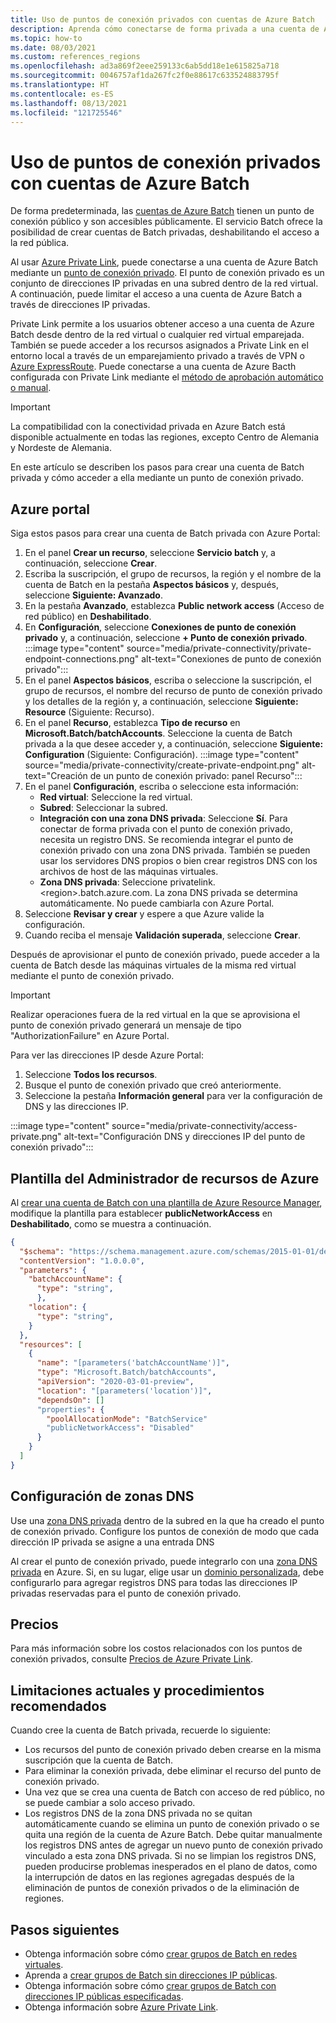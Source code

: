 ```yaml
---
title: Uso de puntos de conexión privados con cuentas de Azure Batch
description: Aprenda cómo conectarse de forma privada a una cuenta de Azure Batch mediante puntos de conexión privados.
ms.topic: how-to
ms.date: 08/03/2021
ms.custom: references_regions
ms.openlocfilehash: ad3a869f2eee259133c6ab5dd18e1e615825a718
ms.sourcegitcommit: 0046757af1da267fc2f0e88617c633524883795f
ms.translationtype: HT
ms.contentlocale: es-ES
ms.lasthandoff: 08/13/2021
ms.locfileid: "121725546"
---
```

# <a name="use-private-endpoints-with-azure-batch-accounts"></a>Uso de puntos de conexión privados con cuentas de Azure Batch

De forma predeterminada, las [cuentas de Azure Batch](accounts.md) tienen un punto de conexión público y son accesibles públicamente. El servicio Batch ofrece la posibilidad de crear cuentas de Batch privadas, deshabilitando el acceso a la red pública.

Al usar [Azure Private Link](../private-link/private-link-overview.md), puede conectarse a una cuenta de Azure Batch mediante un [punto de conexión privado](../private-link/private-endpoint-overview.md). El punto de conexión privado es un conjunto de direcciones IP privadas en una subred dentro de la red virtual. A continuación, puede limitar el acceso a una cuenta de Azure Batch a través de direcciones IP privadas.

Private Link permite a los usuarios obtener acceso a una cuenta de Azure Batch desde dentro de la red virtual o cualquier red virtual emparejada. También se puede acceder a los recursos asignados a Private Link en el entorno local a través de un emparejamiento privado a través de VPN o [Azure ExpressRoute](../expressroute/expressroute-introduction.md). Puede conectarse a una cuenta de Azure Bacth configurada con Private Link mediante el [método de aprobación automático o manual](../private-link/private-endpoint-overview.md#access-to-a-private-link-resource-using-approval-workflow).

> [!IMPORTANT]
> La compatibilidad con la conectividad privada en Azure Batch está disponible actualmente en todas las regiones, excepto Centro de Alemania y Nordeste de Alemania.

En este artículo se describen los pasos para crear una cuenta de Batch privada y cómo acceder a ella mediante un punto de conexión privado.

## <a name="azure-portal"></a>Azure portal

Siga estos pasos para crear una cuenta de Batch privada con Azure Portal:

1. En el panel **Crear un recurso**, seleccione **Servicio batch** y, a continuación, seleccione **Crear**.
2. Escriba la suscripción, el grupo de recursos, la región y el nombre de la cuenta de Batch en la pestaña **Aspectos básicos** y, después, seleccione **Siguiente: Avanzado**.
3. En la pestaña **Avanzado**, establezca **Public network access** (Acceso de red público) en **Deshabilitado**.
4. En **Configuración**, seleccione **Conexiones de punto de conexión privado** y, a continuación, seleccione **+ Punto de conexión privado**.
   :::image type="content" source="media/private-connectivity/private-endpoint-connections.png" alt-text="Conexiones de punto de conexión privado":::
5. En el panel **Aspectos básicos**, escriba o seleccione la suscripción, el grupo de recursos, el nombre del recurso de punto de conexión privado y los detalles de la región y, a continuación, seleccione **Siguiente: Resource** (Siguiente: Recurso).
6. En el panel **Recurso**, establezca **Tipo de recurso** en **Microsoft.Batch/batchAccounts**. Seleccione la cuenta de Batch privada a la que desee acceder y, a continuación, seleccione **Siguiente: Configuration** (Siguiente: Configuración).
   :::image type="content" source="media/private-connectivity/create-private-endpoint.png" alt-text="Creación de un punto de conexión privado: panel Recurso":::
7. En el panel **Configuración**, escriba o seleccione esta información:
   - **Red virtual**: Seleccione la red virtual.
   - **Subred**: Seleccionar la subred.
   - **Integración con una zona DNS privada**:   Seleccione **Sí**. Para conectar de forma privada con el punto de conexión privado, necesita un registro DNS. Se recomienda integrar el punto de conexión privado con una zona DNS privada. También se pueden usar los servidores DNS propios o bien crear registros DNS con los archivos de host de las máquinas virtuales.
   - **Zona DNS privada**:  Seleccione privatelink.\<region\>.batch.azure.com. La zona DNS privada se determina automáticamente. No puede cambiarla con Azure Portal.
8. Seleccione **Revisar y crear** y espere a que Azure valide la configuración.
9. Cuando reciba el mensaje **Validación superada**, seleccione **Crear**.

Después de aprovisionar el punto de conexión privado, puede acceder a la cuenta de Batch desde las máquinas virtuales de la misma red virtual mediante el punto de conexión privado.

> [!IMPORTANT]
> Realizar operaciones fuera de la red virtual en la que se aprovisiona el punto de conexión privado generará un mensaje de tipo "AuthorizationFailure" en Azure Portal.

Para ver las direcciones IP desde Azure Portal:

1. Seleccione **Todos los recursos**.
2. Busque el punto de conexión privado que creó anteriormente.
3. Seleccione la pestaña **Información general** para ver la configuración de DNS y las direcciones IP.

:::image type="content" source="media/private-connectivity/access-private.png" alt-text="Configuración DNS y direcciones IP del punto de conexión privado":::

## <a name="azure-resource-manager-template"></a>Plantilla del Administrador de recursos de Azure

Al [crear una cuenta de Batch con una plantilla de Azure Resource Manager](quick-create-template.md), modifique la plantilla para establecer **publicNetworkAccess** en **Deshabilitado**, como se muestra a continuación.

```json
{
  "$schema": "https://schema.management.azure.com/schemas/2015-01-01/deploymentTemplate.json#",
  "contentVersion": "1.0.0.0",
  "parameters": {
    "batchAccountName": {
      "type": "string",
      },
    "location": {
      "type": "string",
    }
  },
  "resources": [
    {
      "name": "[parameters('batchAccountName')]",
      "type": "Microsoft.Batch/batchAccounts",
      "apiVersion": "2020-03-01-preview",
      "location": "[parameters('location')]",
      "dependsOn": []
      "properties": {
        "poolAllocationMode": "BatchService"
        "publicNetworkAccess": "Disabled"
      }
    }
  ]
}
```

## <a name="configure-dns-zones"></a>Configuración de zonas DNS

Use una [zona DNS privada](../dns/private-dns-privatednszone.md) dentro de la subred en la que ha creado el punto de conexión privado. Configure los puntos de conexión de modo que cada dirección IP privada se asigne a una entrada DNS

Al crear el punto de conexión privado, puede integrarlo con una [zona DNS privada](../dns/private-dns-privatednszone.md) en Azure. Si, en su lugar, elige usar un [dominio personalizada](../dns/dns-custom-domain.md), debe configurarlo para agregar registros DNS para todas las direcciones IP privadas reservadas para el punto de conexión privado.

## <a name="pricing"></a>Precios

Para más información sobre los costos relacionados con los puntos de conexión privados, consulte [Precios de Azure Private Link](https://azure.microsoft.com/pricing/details/private-link/).

## <a name="current-limitations-and-best-practices"></a>Limitaciones actuales y procedimientos recomendados

Cuando cree la cuenta de Batch privada, recuerde lo siguiente:

- Los recursos del punto de conexión privado deben crearse en la misma suscripción que la cuenta de Batch.
- Para eliminar la conexión privada, debe eliminar el recurso del punto de conexión privado.
- Una vez que se crea una cuenta de Batch con acceso de red público, no se puede cambiar a solo acceso privado.
- Los registros DNS de la zona DNS privada no se quitan automáticamente cuando se elimina un punto de conexión privado o se quita una región de la cuenta de Azure Batch. Debe quitar manualmente los registros DNS antes de agregar un nuevo punto de conexión privado vinculado a esta zona DNS privada. Si no se limpian los registros DNS, pueden producirse problemas inesperados en el plano de datos, como la interrupción de datos en las regiones agregadas después de la eliminación de puntos de conexión privados o de la eliminación de regiones.

## <a name="next-steps"></a>Pasos siguientes

- Obtenga información sobre cómo [crear grupos de Batch en redes virtuales](batch-virtual-network.md).
- Aprenda a [crear grupos de Batch sin direcciones IP públicas](batch-pool-no-public-ip-address.md).
- Obtenga información sobre cómo [crear grupos de Batch con direcciones IP públicas especificadas](create-pool-public-ip.md).
- Obtenga información sobre [Azure Private Link](../private-link/private-link-overview.md).
